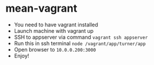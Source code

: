 mean-vagrant
============
* You need to have vagrant installed
* Launch machine with vagrant up
* SSH to appserver via command `vagrant ssh appserver`
* Run this in ssh terminal `node /vagrant/app/turner/app`
* Open browser to `10.0.0.200:3000`
* Enjoy!